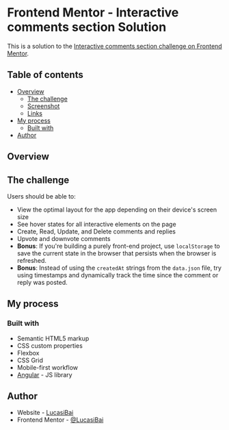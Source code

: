 # Frontend Mentor - Interactive comments section Solution

This is a solution to the [Interactive comments section challenge on Frontend Mentor](https://www.frontendmentor.io/challenges/interactive-comments-section-iG1RugEG9/hub).

## Table of contents

- [Overview](#overview)
  - [The challenge](#the-challenge)
  - [Screenshot](#solution-screenshot)
  - [Links](#links)
- [My process](#my-process)
  - [Built with](#built-with)
- [Author](#author)

## Overview

## The challenge

Users should be able to:

- View the optimal layout for the app depending on their device's screen size
- See hover states for all interactive elements on the page
- Create, Read, Update, and Delete comments and replies
- Upvote and downvote comments
- **Bonus**: If you're building a purely front-end project, use `localStorage` to save the current state in the browser that persists when the browser is refreshed.
- **Bonus**: Instead of using the `createdAt` strings from the `data.json` file, try using timestamps and dynamically track the time since the comment or reply was posted.

<!-- ### Solution Screenshot

#### Desktop View

![screen2](https://user-images.githubusercontent.com/99888705/206203107-fe06bf9a-5141-42ce-af5b-b159e02d49a7.gif)

#### Mobile View

![screen3](https://user-images.githubusercontent.com/99888705/206205140-42924408-65b7-483d-b4b4-b7f36ad18567.gif)

### Links

- Solution URL: https://fem-ecommerce.vercel.app/ -->

## My process

### Built with

- Semantic HTML5 markup
- CSS custom properties
- Flexbox
- CSS Grid
- Mobile-first workflow
- [Angular](https://angular.io/) - JS library

## Author

- Website - [LucasiBai](https://github.com/LucasiBai)
- Frontend Mentor - [@LucasiBai](https://www.frontendmentor.io/profile/LucasiBai)
